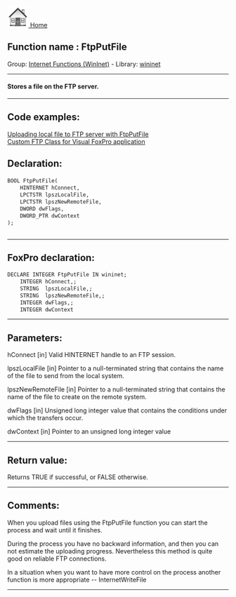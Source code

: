[<img src="../../images/home.png"> Home ](https://github.com/VFPX/Win32API)  

## Function name : FtpPutFile
Group: [Internet Functions (WinInet)](../../functions_group.md#Internet_Functions_(WinInet))  -  Library: [wininet](../../../libraries.md#wininet)  
***  


#### Stores a file on the FTP server.
***  


## Code examples:
[Uploading local file to FTP server with FtpPutFile](../../samples/sample_061.md)  
[Custom FTP Class for Visual FoxPro application](../../samples/sample_344.md)  

## Declaration:
```foxpro  
BOOL FtpPutFile(
    HINTERNET hConnect,
    LPCTSTR lpszLocalFile,
    LPCTSTR lpszNewRemoteFile,
    DWORD dwFlags,
    DWORD_PTR dwContext
);
  
```  
***  


## FoxPro declaration:
```foxpro  
DECLARE INTEGER FtpPutFile IN wininet;
	INTEGER hConnect,;
	STRING  lpszLocalFile,;
	STRING  lpszNewRemoteFile,;
	INTEGER dwFlags,;
	INTEGER dwContext  
```  
***  


## Parameters:
hConnect
[in] Valid HINTERNET handle to an FTP session.

lpszLocalFile
[in] Pointer to a null-terminated string that contains the name of the file to send from the local system.

lpszNewRemoteFile
[in] Pointer to a null-terminated string that contains the name of the file to create on the remote system.

dwFlags
[in] Unsigned long integer value that contains the conditions under which the transfers occur. 

dwContext
[in] Pointer to an unsigned long integer value  
***  


## Return value:
Returns TRUE if successful, or FALSE otherwise.  
***  


## Comments:
When you upload files using the FtpPutFile function you can start the process and wait until it finishes.   
  
During the process you have no backward information, and then you can not estimate the uploading progress. Nevertheless this method is quite good on reliable FTP connections.   
  
In a situation when you want to have more control on the process another function is more appropriate -- InternetWriteFile  
  
***  

